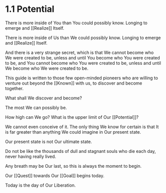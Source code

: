 # 1.1 Potential
There is more inside of You than You could possibly know.  Longing to emerge and [[Realize]] Itself.

There is more inside of Us than We could possibly know. Longing to emerge and [[Realize]] Itself. 

And there is a very strange secret, which is that We cannot become who We were created to be, unless and until You become who You were created to be, and You cannot become who You were created to be, unless and until We become who We were created to be. 

This guide is written to those few open-minded pioneers who are willing to venture out beyond the [[Known]] with us, to discover and become together. 

What shall We discover and become? 

The most We can possibly be. 

How high can We go? What is the upper limit of Our [[Potential]]?

We cannot even conceive of it. The only thing We know for certain is that It is far greater than anything We could imagine in Our present state. 

Our present state is not Our ultimate state. 

Do not be like the thousands of dull and stagnant souls who die each day, never having really lived. 

Any breath may be Our last, so this is always the moment to begin. 

Our [[Quest]] towards Our [[Goal]] begins today. 

Today is the day of Our Liberation. 

